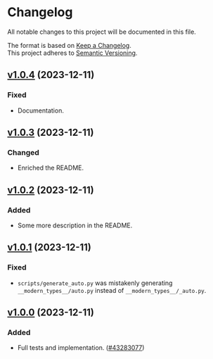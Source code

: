 # Changelog

All notable changes to this project will be documented in this file.

The format is based on [Keep a Changelog](http://keepachangelog.com/en/1.0.0/).<br/>
This project adheres to [Semantic Versioning](http://semver.org/spec/v2.0.0.html).

<!-- insertion marker -->

## [v1.0.4](https://github.com/bswck/modern_types/tree/v1.0.4) (2023-12-11)


### Fixed

- Documentation.


## [v1.0.3](https://github.com/bswck/modern_types/tree/v1.0.3) (2023-12-11)


### Changed

- Enriched the README.


## [v1.0.2](https://github.com/bswck/modern_types/tree/v1.0.2) (2023-12-11)


### Added

- Some more description in the README.


## [v1.0.1](https://github.com/bswck/modern_types/tree/v1.0.1) (2023-12-11)


### Fixed

- `scripts/generate_auto.py` was mistakenly generating `__modern_types__/auto.py` instead of `__modern_types__/_auto.py`.


## [v1.0.0](https://github.com/bswck/modern_types/tree/v1.0.0) (2023-12-11)


### Added

- Full tests and implementation. ([#43283077](https://github.com/bswck/modern_types/issues/43283077))

